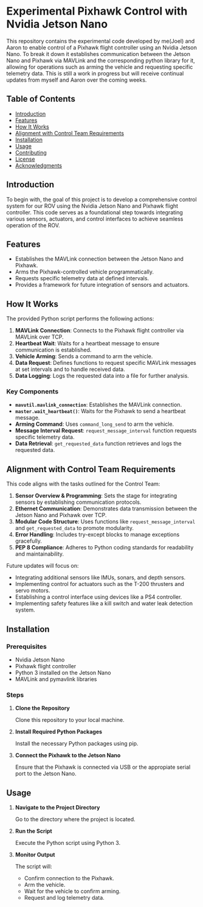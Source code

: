# Experimental Pixhawk Control with Nvidia Jetson Nano

This repository contains the experimental code developed by me(Joel) and Aaron to enable control of a Pixhawk flight controller using an Nvidia Jetson Nano. To break it down it establishes communication between the Jetson Nano and Pixhawk via MAVLink and the corresponding python library for it, allowing for operations such as arming the vehicle and requesting specific telemetry data. This is still a work in progress but will receive continual updates from myself and Aaron over the coming weeks.

## Table of Contents

- [Introduction](#introduction)
- [Features](#features)
- [How It Works](#how-it-works)
- [Alignment with Control Team Requirements](#alignment-with-control-team-requirements)
- [Installation](#installation)
- [Usage](#usage)
- [Contributing](#contributing)
- [License](#license)
- [Acknowledgments](#acknowledgments)

## Introduction

To begin with, the goal of this project is to develop a comprehensive control system for our ROV using the Nvidia Jetson Nano and Pixhawk flight controller. This code serves as a foundational step towards integrating various sensors, actuators, and control interfaces to achieve seamless operation of the ROV.

## Features

- Establishes the MAVLink connection between the Jetson Nano and Pixhawk.
- Arms the Pixhawk-controlled vehicle programmatically.
- Requests specific telemetry data at defined intervals.
- Provides a framework for future integration of sensors and actuators.

## How It Works

The provided Python script performs the following actions:

1. **MAVLink Connection**: Connects to the Pixhawk flight controller via MAVLink over TCP.
2. **Heartbeat Wait**: Waits for a heartbeat message to ensure communication is established.
3. **Vehicle Arming**: Sends a command to arm the vehicle.
4. **Data Request**: Defines functions to request specific MAVLink messages at set intervals and to handle received data.
5. **Data Logging**: Logs the requested data into a file for further analysis.

### Key Components

- **`mavutil.mavlink_connection`**: Establishes the MAVLink connection.
- **`master.wait_heartbeat()`**: Waits for the Pixhawk to send a heartbeat message.
- **Arming Command**: Uses `command_long_send` to arm the vehicle.
- **Message Interval Request**: `request_message_interval` function requests specific telemetry data.
- **Data Retrieval**: `get_requested_data` function retrieves and logs the requested data.

## Alignment with Control Team Requirements

This code aligns with the tasks outlined for the Control Team:

1. **Sensor Overview & Programming**: Sets the stage for integrating sensors by establishing communication protocols.
2. **Ethernet Communication**: Demonstrates data transmission between the Jetson Nano and Pixhawk over TCP.
3. **Modular Code Structure**: Uses functions like `request_message_interval` and `get_requested_data` to promote modularity.
4. **Error Handling**: Includes try-except blocks to manage exceptions gracefully.
5. **PEP 8 Compliance**: Adheres to Python coding standards for readability and maintainability.

Future updates will focus on:

- Integrating additional sensors like IMUs, sonars, and depth sensors.
- Implementing control for actuators such as the T-200 thrusters and servo motors.
- Establishing a control interface using devices like a PS4 controller.
- Implementing safety features like a kill switch and water leak detection system.

## Installation

### Prerequisites

- Nvidia Jetson Nano
- Pixhawk flight controller
- Python 3 installed on the Jetson Nano
- MAVLink and pymavlink libraries

### Steps

1. **Clone the Repository**

   Clone this repository to your local machine.

2. **Install Required Python Packages**

   Install the necessary Python packages using pip.

3. **Connect the Pixhawk to the Jetson Nano**

   Ensure that the Pixhawk is connected via USB or the appropiate serial port to the Jetson Nano.

## Usage

1. **Navigate to the Project Directory**

   Go to the directory where the project is located.

2. **Run the Script**

   Execute the Python script using Python 3.

3. **Monitor Output**

   The script will:

   - Confirm connection to the Pixhawk.
   - Arm the vehicle.
   - Wait for the vehicle to confirm arming.
   - Request and log telemetry data.






















































































































































































































































































































































































